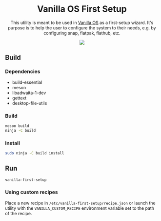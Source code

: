 <div align="center">
    <h1>Vanilla OS First Setup</h1>
    <p>This utility is meant to be used in <a href="https://github.com/vanilla-os">Vanilla OS</a> 
    as a first-setup wizard. It's purpose is to help the user to configure the 
    system to their needs, e.g. by configuring snap, flatpak, flathub, etc.</p>
    <img src="data/screenshot-1.png">
</div>


## Build
### Dependencies
- build-essential
- meson
- libadwaita-1-dev
- gettext
- desktop-file-utils

### Build
```bash
meson build
ninja -C build
```

### Install
```bash
sudo ninja -C build install
```

## Run
```bash
vanilla-first-setup
```

### Using custom recipes
Place a new recipe in `/etc/vanilla-first-setup/recipe.json` or launch the
utility with the `VANILLA_CUSTOM_RECIPE` environment variable set to the path
of the recipe.
